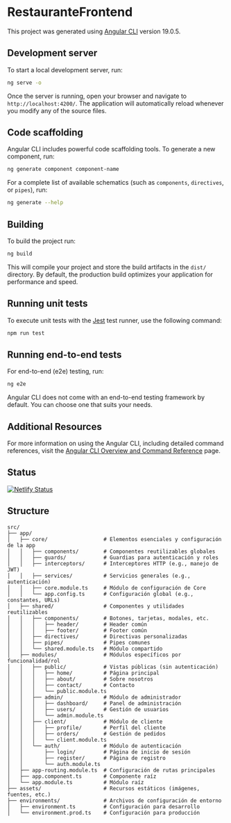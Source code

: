 # RestauranteFrontend

This project was generated using [Angular CLI](https://github.com/angular/angular-cli) version 19.0.5.

## Development server

To start a local development server, run:

```bash
ng serve -o
```

Once the server is running, open your browser and navigate to `http://localhost:4200/`. The application will automatically reload whenever you modify any of the source files.

## Code scaffolding

Angular CLI includes powerful code scaffolding tools. To generate a new component, run:

```bash
ng generate component component-name
```

For a complete list of available schematics (such as `components`, `directives`, or `pipes`), run:

```bash
ng generate --help
```

## Building

To build the project run:

```bash
ng build
```

This will compile your project and store the build artifacts in the `dist/` directory. By default, the production build optimizes your application for performance and speed.

## Running unit tests

To execute unit tests with the [Jest](https://jestjs.io/) test runner, use the following command:

```bash
npm run test
```

## Running end-to-end tests

For end-to-end (e2e) testing, run:

```bash
ng e2e
```

Angular CLI does not come with an end-to-end testing framework by default. You can choose one that suits your needs.

## Additional Resources

For more information on using the Angular CLI, including detailed command references, visit the [Angular CLI Overview and Command Reference](https://angular.dev/tools/cli) page.


## Status
[![Netlify Status](https://api.netlify.com/api/v1/badges/08900eb5-ce5b-4278-932b-037569ffd3c4/deploy-status)](https://app.netlify.com/sites/lacocinademaria/deploys)

## Structure

```
src/
├── app/
│   ├── core/                  # Elementos esenciales y configuración de la app
│   │   ├── components/        # Componentes reutilizables globales
│   │   ├── guards/            # Guardias para autenticación y roles
│   │   ├── interceptors/      # Interceptores HTTP (e.g., manejo de JWT)
│   │   ├── services/          # Servicios generales (e.g., autenticación)
│   │   ├── core.module.ts     # Módulo de configuración de Core
│   │   └── app.config.ts      # Configuración global (e.g., constantes, URLs)
│   ├── shared/                # Componentes y utilidades reutilizables
│   │   ├── components/        # Botones, tarjetas, modales, etc.
│   │   │   ├── header/        # Header común
│   │   │   ├── footer/        # Footer común
│   │   ├── directives/        # Directivas personalizadas
│   │   ├── pipes/             # Pipes comunes
│   │   └── shared.module.ts   # Módulo compartido
│   ├── modules/               # Módulos específicos por funcionalidad/rol
│   │   ├── public/            # Vistas públicas (sin autenticación)
│   │   │   ├── home/          # Página principal
│   │   │   ├── about/         # Sobre nosotros
│   │   │   ├── contact/       # Contacto
│   │   │   └── public.module.ts
│   │   ├── admin/             # Módulo de administrador
│   │   │   ├── dashboard/     # Panel de administración
│   │   │   ├── users/         # Gestión de usuarios
│   │   │   └── admin.module.ts
│   │   ├── client/            # Módulo de cliente
│   │   │   ├── profile/       # Perfil del cliente
│   │   │   ├── orders/        # Gestión de pedidos
│   │   │   └── client.module.ts
│   │   └── auth/              # Módulo de autenticación
│   │       ├── login/         # Página de inicio de sesión
│   │       ├── register/      # Página de registro
│   │       └── auth.module.ts
│   ├── app-routing.module.ts  # Configuración de rutas principales
│   ├── app.component.ts       # Componente raíz
│   └── app.module.ts          # Módulo raíz
├── assets/                    # Recursos estáticos (imágenes, fuentes, etc.)
├── environments/              # Archivos de configuración de entorno
│   ├── environment.ts         # Configuración para desarrollo
│   └── environment.prod.ts    # Configuración para producción


